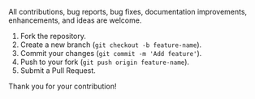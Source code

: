All contributions, bug reports, bug fixes, documentation improvements, enhancements, and ideas are welcome.
1. Fork the repository.
2. Create a new branch (`git checkout -b feature-name`).
3. Commit your changes (`git commit -m 'Add feature'`).
4. Push to your fork (`git push origin feature-name`).
5. Submit a Pull Request.

Thank you for your contribution!
